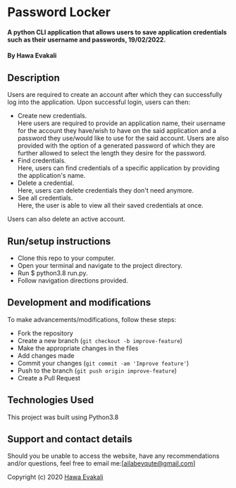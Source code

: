 # Password Locker
#### A python CLI application that allows users to save application credentials such as their username and passwords, 19/02/2022.
#### By Hawa Evakali

## Description
Users are required to create an account after which they can successfully log into the application. Upon successful login, users can then:
- Create new credentials. 
<br/>Here users are required to provide an application name, their username for the account they have/wish to have on the said application and a password they use/would like to use for the said account. Users are also provided with the option of a generated password of which they are further allowed to select the length they desire for the password.
- Find credentials.
<br/>Here, users can find credentials of a specific application by providing the application's name.
- Delete a credential.
<br/>Here, users can delete credentials they don't need anymore.
- See all credentials.
<br/>Here, the user is able to view all their saved credentials at once.

Users can also delete an active account.


## Run/setup instructions
- Clone this repo to your computer.
- Open your terminal and navigate to the project directory.
- Run $ python3.8 run.py.
- Follow navigation directions provided.

## Development and modifications

To make advancements/modifications, follow these steps:

- Fork the repository
- Create a new branch (`git checkout -b improve-feature`)
- Make the appropriate changes in the files
- Add changes made
- Commit your changes (`git commit -am 'Improve feature'`)
- Push to the branch (`git push origin improve-feature`)
- Create a Pull Request 

## Technologies Used

This project was built using Python3.8

## Support and contact details

Should you be unable to access the website, have any recommendations and/or questions, feel free to email me:[ailabeyqute@gmail.com]



Copyright (c) 2020 [ Hawa Evakali ](https://github.com/Hawa-Evakali/Password-Locker.git)  
